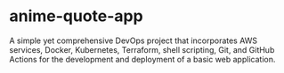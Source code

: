 # anime-quote-app

A simple yet comprehensive DevOps project that incorporates AWS services, Docker, Kubernetes, Terraform, shell scripting, Git, and GitHub Actions for the development and deployment of a basic web application.
